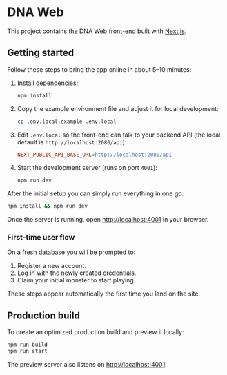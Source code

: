 # DNA Web

This project contains the DNA Web front-end built with [Next.js](https://nextjs.org/).

## Getting started

Follow these steps to bring the app online in about 5–10 minutes:

1. Install dependencies:
   ```bash
   npm install
   ```
2. Copy the example environment file and adjust it for local development:
   ```bash
   cp .env.local.example .env.local
   ```
3. Edit `.env.local` so the front-end can talk to your backend API (the local default is `http://localhost:2080/api`):
   ```ini
   NEXT_PUBLIC_API_BASE_URL=http://localhost:2080/api
   ```
4. Start the development server (runs on port `4001`):
   ```bash
   npm run dev
   ```

After the initial setup you can simply run everything in one go:

```bash
npm install && npm run dev
```

Once the server is running, open [http://localhost:4001](http://localhost:4001) in your browser.

### First-time user flow

On a fresh database you will be prompted to:

1. Register a new account.
2. Log in with the newly created credentials.
3. Claim your initial monster to start playing.

These steps appear automatically the first time you land on the site.

## Production build

To create an optimized production build and preview it locally:

```bash
npm run build
npm run start
```

The preview server also listens on [http://localhost:4001](http://localhost:4001).
